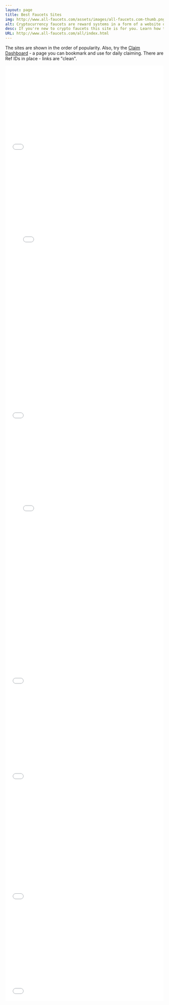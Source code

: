 ```yaml
---
layout: page
title: Best Faucets Sites
img: http://www.all-faucets.com/assets/images/all-faucets.com-thumb.png
alt: Cryptocurrency faucets are reward systems in a form of a website or an app that dispense free coins.
desc: If you're new to crypto faucets this site is for you. Learn how to maximize the value of your time and effort while claiming from free bitcoin faucet sites.
URL: http://www.all-faucets.com/all/index.html
---
```

<link rel="stylesheet" href="https://cdnjs.cloudflare.com/ajax/libs/normalize/5.0.0/normalize.min.css">

The sites are shown in the order of popularity. Also, try the <a href="http://www.all-faucets.com/dashboard.html">Claim Dashboard</a> - a page you can bookmark and use for daily claiming. There are Ref IDs in place - links are "clean".

<iframe src='tier_1.html' scrolling='no' style='width:100%; height:280px; border:0px; padding:0; overflow:hidden' allowtransparency='true'></iframe>

<iframe src='tier_2.html' scrolling='no' style='width:100%; height:590px; border:0px; padding:0; overflow:hidden' allowtransparency='true'></iframe>

<iframe src='tier_3.html' scrolling='no' style='width:100%; height:260px; border:0px; padding:0; overflow:hidden' allowtransparency='true'></iframe>

<iframe src='tier_4.html' scrolling='no' style='width:100%; height:600px; border:0px; padding:0; overflow:hidden' allowtransparency='true'></iframe>

<iframe src='tier_5.html' scrolling='no' style='width:100%; height:240px; border:0px; padding:0; overflow:hidden' allowtransparency='true'></iframe>

<iframe src='tier_6.html' scrolling='no' style='width:100%; height:310px; border:0px; padding:0; overflow:hidden' allowtransparency='true'></iframe>

<iframe src='tier_7.html' scrolling='no' style='width:100%; height:380px; border:0px; padding:0; overflow:hidden' allowtransparency='true'></iframe>

<iframe src='tier_8.html' scrolling='no' style='width:100%; height:300px; border:0px; padding:0; overflow:hidden' allowtransparency='true'></iframe>

<p> </p>
